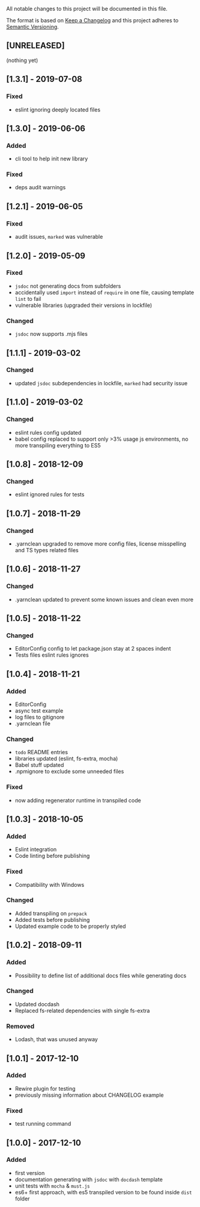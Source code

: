 All notable changes to this project will be documented in this file.

The format is based on [Keep a Changelog](http://keepachangelog.com/en/1.0.0/)
and this project adheres to [Semantic Versioning](http://semver.org/spec/v2.0.0.html).

## [UNRELEASED]
(nothing yet)

## [1.3.1] - 2019-07-08
### Fixed
- eslint ignoring deeply located files

## [1.3.0] - 2019-06-06
### Added
- cli tool to help init new library
### Fixed
- deps audit warnings

## [1.2.1] - 2019-06-05
### Fixed
- audit issues, `marked` was vulnerable

## [1.2.0] - 2019-05-09
### Fixed
- `jsdoc` not generating docs from subfolders
- accidentally used `import` instead of `require` in one file, causing template `lint` to fail
- vulnerable libraries (upgraded their versions in lockfile)
### Changed
- `jsdoc` now supports .mjs files

## [1.1.1] - 2019-03-02
### Changed
- updated `jsdoc` subdependencies in lockfile, `marked` had security issue

## [1.1.0] - 2019-03-02
### Changed
- eslint rules config updated
- babel config replaced to support only >3% usage js environments, no more transpiling everything to ES5

## [1.0.8] - 2018-12-09
### Changed
- eslint ignored rules for tests

## [1.0.7] - 2018-11-29
### Changed
- .yarnclean upgraded to remove more config files, license misspelling and TS types related files

## [1.0.6] - 2018-11-27
### Changed
- .yarnclean updated to prevent some known issues and clean even more

## [1.0.5] - 2018-11-22
### Changed
- EditorConfig config to let package.json stay at 2 spaces indent
- Tests files eslint rules ignores

## [1.0.4] - 2018-11-21
### Added
- EditorConfig
- async test example
- log files to gitignore
- .yarnclean file

### Changed
- `todo` README entries
- libraries updated (eslint, fs-extra, mocha)
- Babel stuff updated
- .npmignore to exclude some unneeded files

### Fixed
- now adding regenerator runtime in transpiled code

## [1.0.3] - 2018-10-05
### Added
- Eslint integration
- Code linting before publishing

### Fixed
- Compatibility with Windows

### Changed
- Added transpiling on `prepack`
- Added tests before publishing
- Updated example code to be properly styled

## [1.0.2] - 2018-09-11
### Added
- Possibility to define list of additional docs files while generating docs

### Changed
- Updated docdash
- Replaced fs-related dependencies with single fs-extra

### Removed
- Lodash, that was unused anyway

## [1.0.1] - 2017-12-10
### Added
- Rewire plugin for testing
- previously missing information about CHANGELOG example

### Fixed
- test running command


## [1.0.0] - 2017-12-10
### Added
- first version
- documentation generating with `jsdoc` with `docdash` template
- unit tests with `mocha` & `must.js`
- es6+ first approach, with es5 transpiled version to be found inside `dist` folder

